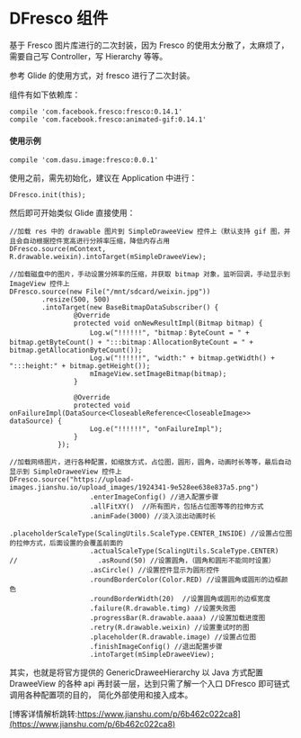 # DFresco 组件

基于 Fresco 图片库进行的二次封装，因为 Fresco 的使用太分散了，太麻烦了，需要自己写 Controller，写 Hierarchy 等等。

参考 Glide 的使用方式，对 fresco 进行了二次封装。

组件有如下依赖库：
```
compile 'com.facebook.fresco:fresco:0.14.1'
compile 'com.facebook.fresco:animated-gif:0.14.1'
```

#### 使用示例

```
compile 'com.dasu.image:fresco:0.0.1'
```

使用之前，需先初始化，建议在 Application 中进行：

```
DFresco.init(this);
```

然后即可开始类似 Glide 直接使用：

```
//加载 res 中的 drawable 图片到 SimpleDraweeView 控件上（默认支持 gif 图，并且会自动根据控件宽高进行分辨率压缩，降低内存占用
DFresco.source(mContext, R.drawable.weixin).intoTarget(mSimpleDraweeView);

//加载磁盘中的图片，手动设置分辨率的压缩，并获取 bitmap 对象，监听回调，手动显示到 ImageView 控件上
DFresco.source(new File("/mnt/sdcard/weixin.jpg"))
        .resize(500, 500)
        .intoTarget(new BaseBitmapDataSubscriber() {
                @Override
                protected void onNewResultImpl(Bitmap bitmap) {
                    Log.w("!!!!!!", "bitmap：ByteCount = " + bitmap.getByteCount() + ":::bitmap：AllocationByteCount = " + bitmap.getAllocationByteCount());
                    Log.w("!!!!!!", "width:" + bitmap.getWidth() + ":::height:" + bitmap.getHeight());
                    mImageView.setImageBitmap(bitmap);
                }

                @Override
                protected void onFailureImpl(DataSource<CloseableReference<CloseableImage>> dataSource) {
                    Log.e("!!!!!!", "onFailureImpl");
                }
            });

//加载网络图片，进行各种配置，如缩放方式，占位图，圆形，圆角，动画时长等等，最后自动显示到 SimpleDraweeView 控件上
DFresco.source("https://upload-images.jianshu.io/upload_images/1924341-9e528ee638e837a5.png")
                    .enterImageConfig() //进入配置步骤
                    .allFitXY()  //所有图片，包括占位图等等的拉伸方式
                    .animFade(3000) //淡入淡出动画时长
                    .placeholderScaleType(ScalingUtils.ScaleType.CENTER_INSIDE) //设置占位图的拉伸方式，后面设置的会覆盖前面的
                    .actualScaleType(ScalingUtils.ScaleType.CENTER)
//                    .asRound(50) //设置圆角，（圆角和圆形不能同时设置）
                    .asCircle() //设置控件显示为圆形控件
                    .roundBorderColor(Color.RED) //设置圆角或圆形的边框颜色
                    .roundBorderWidth(20)  //设置圆角或圆形的边框宽度
                    .failure(R.drawable.timg) //设置失败图
                    .progressBar(R.drawable.aaaa) //设置加载进度图
                    .retry(R.drawable.weixin) //设置重试时的图
                    .placeholder(R.drawable.image) //设置占位图
                    .finishImageConfig() //退出配置步骤
                    .intoTarget(mSimpleDraweeView);
```

其实，也就是将官方提供的 GenericDraweeHierarchy 以 Java 方式配置 DraweeView 的各种 api 再封装一层，达到只需了解一个入口 DFresco 即可链式调用各种配置项的目的，
简化外部使用和接入成本。

[博客详情解析跳转:https://www.jianshu.com/p/6b462c022ca8](https://www.jianshu.com/p/6b462c022ca8)
